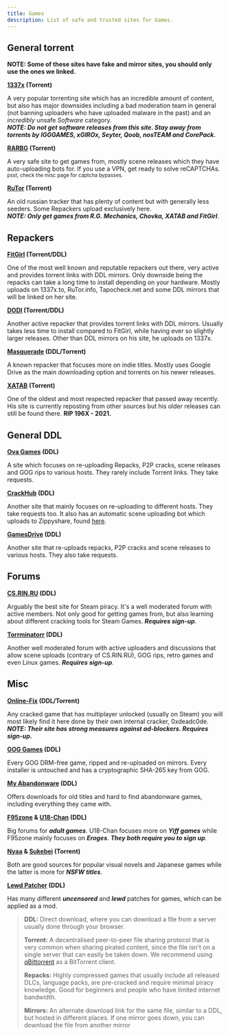 ```yaml
---
title: Games
description: List of safe and trusted sites for Games.
---
```


## General torrent

**NOTE: Some of these sites have fake and mirror sites, you should only use the ones we linked.**

**[1337x](https://1337x.to) (Torrent)**

A very popular torrenting site which has an incredible amount of content, but also has major downsides including a bad moderation team in general (not banning uploaders who have uploaded malware in the past) and an *incredibly* unsafe *Software* category.  
**_NOTE: Do not get software releases from this site. Stay away from torrents by IGGGAMES, xGIROx, Seyter, Qoob, nosTEAM and CorePack._**  

**[RARBG](https://rarbg.to) (Torrent)**

A very safe site to get games from, mostly scene releases which they have auto-uploading bots for. If you use a VPN, get ready to solve reCAPTCHAs.  
<sub>psst, check the misc page for captcha bypasses.</sub>

**[RuTor](http://rutor.info) (Torrent)**

An old russian tracker that has plenty of content but with generally less seeders. Some Repackers upload exclusively here.  
**_NOTE: Only get games from R.G. Mechanics, Chovka, XATAB and FitGirl_**.

## Repackers

**[FitGirl](https://fitgirl-repacks.site) (Torrent/DDL)**

One of the most well known and reputable repackers out there, very active and provides torrent links with DDL mirrors. Only downside being the repacks can take a long time to install depending on your hardware. Mostly uploads on 1337x.to, RuTor.info, Tapocheck.net and some DDL mirrors that will be linked on her site.

**[DODI](https://dodi-repacks.site) (Torrent/DDL)**

Another active repacker that provides torrent links with DDL mirrors. Usually takes less time to install compared to FitGirl, while having ever so slightly larger releases. Other than DDL mirrors on his site, he uploads on 1337x.

**[Masquerade](https://masquerade.site) (DDL/Torrent)**

A known repacker that focuses more on indie titles. Mostly uses Google Drive as the main downloading option and torrents on his newer releases.

**[XATAB](https://xatab-repack.com) (Torrent)**

One of the oldest and most respected repacker that passed away recently. His site is currently reposting from other sources but his older releases can still be found there. **RIP 196X - 2021.**

## General DDL

**[Ova Games](https://ovagames.com) (DDL)**

A site which focuses on re-uploading Repacks, P2P cracks, scene releases and GOG rips to various hosts. They rarely include Torrent links. They take requests.

**[CrackHub](https://crackhub.site) (DDL)**

Another site that mainly focuses on re-uploading to different hosts. They take requests too. It also has an automatic scene uploading bot which uploads to Zippyshare, found [here](https://scene.crackhub.site).

**[GamesDrive](https://gamesdrive.net) (DDL)**

Another site that re-uploads repacks, P2P cracks and scene releases to various hosts. They also take requests.

## Forums

**[CS.RIN.RU](https://cs.rin.ru/forum) (DDL)**

Arguably the best site for Steam piracy. It's a well moderated forum with active members. Not only good for getting games from, but also learning about different cracking tools for Steam Games. **_Requires sign-up_**.

**[Torrminatorr](https://forum.torrminatorr.com) (DDL)**

Another well moderated forum with active uploaders and discussions that allow scene uploads (contrary of CS.RIN.RU), GOG rips, retro games and even Linux games. **_Requires sign-up_**.

## Misc

**[Online-Fix](https://online-fix.me) (DDL/Torrent)**

Any cracked game that has multiplayer unlocked (usually on Steam) you will most likely find it here done by their own internal cracker, 0xdeadc0de.  
**_NOTE: Their site has strong measures against ad-blockers. Requires sign-up._**  

**[GOG Games](https://gog-games.com) (DDL)**

Every GOG DRM-free game, ripped and re-uploaded on mirrors. Every installer is untouched and has a cryptographic SHA-265 key from GOG.  

**[My Abandonware](https://myabandonware.com) (DDL)**

Offers downloads for old titles and hard to find abandonware games, including everything they came with.

**[F95zone](https://f95zone.to/) & [U18-Chan](https://u18chan.com/a/) (DDL)**

Big forums for **_adult games_**. U18-Chan focuses more on **_Yiff games_** while F95zone mainly focuses on **_Eroges_**. **_They both require you to sign up_**.

**[Nyaa](https://nyaa.si) & [Sukebei](https://sukebei.nyaa.si) (Torrent)**

Both are good sources for popular visual novels and Japanese games while the latter is more for **_NSFW titles_**.  

**[Lewd Patcher](https://lewdpatcher.com) (DDL)**

Has many different **_uncensored_** and **_lewd_** patches for games, which can be applied as a mod.

> **DDL:** Direct download, where you can download a file from a server usually done through your browser.
>
> **Torrent:** A decentralised peer-to-peer file sharing protocol that is very common when sharing pirated content, since the file isn't on a single server that can easily be taken down. We recommend using [qBittorrent](https://www.qbittorrent.org/) as a BitTorrent client.
>
> **Repacks:** Highly compressed games that usually include all released DLCs, language packs, are pre-cracked and require minimal piracy knowledge. Good for beginners and people who have limited internet bandwidth.
>
> **Mirrors:** An alternate download link for the same file, similar to a DDL, but hosted in different places. If one mirror goes down, you can download the file from another mirror
